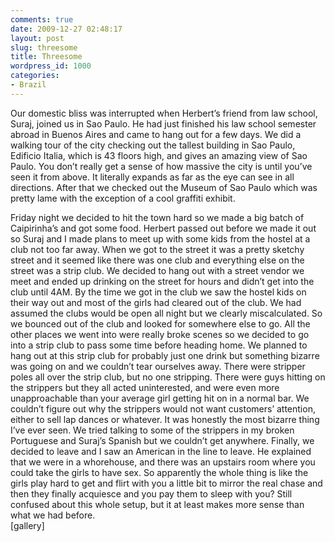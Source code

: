 ```yaml
---
comments: true
date: 2009-12-27 02:48:17
layout: post
slug: threesome
title: Threesome
wordpress_id: 1000
categories:
- Brazil
---
```


Our domestic bliss was interrupted when Herbert’s friend from law school, Suraj, joined us in Sao Paulo.  He had just finished his law school semester abroad in Buenos Aires and came to hang out for a few days.  We did a walking tour of the city checking out the tallest building in Sao Paulo, Edificio Italia, which is 43 floors high, and gives an amazing view of Sao Paulo.  You don’t really get a sense of how massive the city is until you’ve seen it from above.  It literally expands as far as the eye can see in all directions.  After that we checked out the Museum of Sao Paulo which was pretty lame with the exception of a cool graffiti exhibit.  

Friday night we decided to hit the town hard so we made a big batch of Caipirinha’s and got some food.  Herbert passed out before we made it out so Suraj and I made plans to meet up with some kids from the hostel at a club not too far away.  When we got to the street it was a pretty sketchy street and it seemed like there was one club and everything else on the street was a strip club.  We decided to hang out with a street vendor we meet and ended up drinking on the street for hours and didn’t get into the club until 4AM.  By the time we got in the club we saw the hostel kids on their way out and most of the girls had cleared out of the club.  We had assumed the clubs would be open all night but we clearly miscalculated.  So we bounced out of the club and looked for somewhere else to go.  All the other places we went into were really broke scenes so we decided to go into a strip club to pass some time before heading home.  We planned to hang out at this strip club for probably just one drink but something bizarre was going on and we couldn’t tear ourselves away.  There were stripper poles all over the strip club, but no one stripping.  There were guys hitting on the strippers but they all acted uninterested, and were even more unapproachable than your average girl getting hit on in a normal bar.  We couldn’t figure out why the strippers would not want customers’ attention, either to sell lap dances or whatever.  It was honestly the most bizarre thing I’ve ever seen.  We tried talking to some of the strippers in my broken Portuguese and Suraj’s Spanish but we couldn’t get anywhere.  Finally, we decided to leave and I saw an American in the line to leave.  He explained that we were in a whorehouse, and there was an upstairs room where you could take the girls to have sex.  So apparently the whole thing is like the girls play hard to get and flirt with you a little bit to mirror the real chase and then they finally acquiesce and you pay them to sleep with you?  Still confused about this whole setup, but it at least makes more sense than what we had before.    
[gallery]
